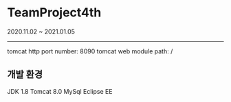 # TeamProject4th
2020.11.02 ~ 2021.01.05
<hr>

tomcat http port number: 8090
tomcat web module path: /

<h2>개발 환경</h2>
JDK 1.8
Tomcat 8.0
MySql
Eclipse EE
